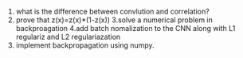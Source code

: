 1. what is the difference between convlution and correlation?
2. prove that z(x)=z(x)*(1-z(x))
3.solve a numerical problem in backproagation
4.add batch nomalization to the CNN along with L1 regulariz and L2 regulariazation
5. implement backpropagation using numpy.